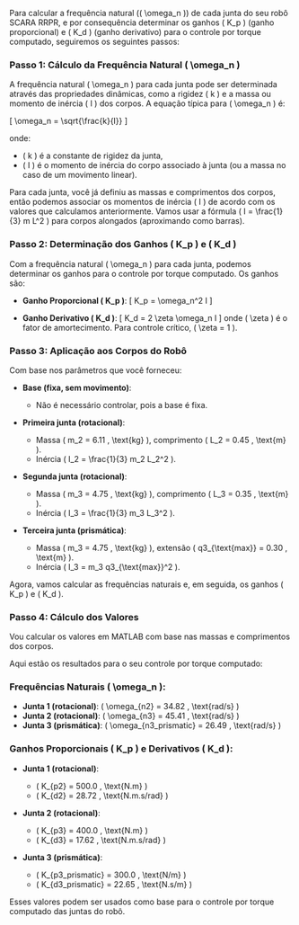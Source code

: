 Para calcular a frequência natural (\( \omega_n \)) de cada junta do seu robô SCARA RRPR, e por consequência determinar os ganhos \( K_p \) (ganho proporcional) e \( K_d \) (ganho derivativo) para o controle por torque computado, seguiremos os seguintes passos:

### Passo 1: Cálculo da Frequência Natural \( \omega_n \)

A frequência natural \( \omega_n \) para cada junta pode ser determinada através das propriedades dinâmicas, como a rigidez \( k \) e a massa ou momento de inércia \( I \) dos corpos. A equação típica para \( \omega_n \) é:

\[
\omega_n = \sqrt{\frac{k}{I}}
\]

onde:
- \( k \) é a constante de rigidez da junta,
- \( I \) é o momento de inércia do corpo associado à junta (ou a massa no caso de um movimento linear).

Para cada junta, você já definiu as massas e comprimentos dos corpos, então podemos associar os momentos de inércia \( I \) de acordo com os valores que calculamos anteriormente. Vamos usar a fórmula \( I = \frac{1}{3} m L^2 \) para corpos alongados (aproximando como barras).

### Passo 2: Determinação dos Ganhos \( K_p \) e \( K_d \)

Com a frequência natural \( \omega_n \) para cada junta, podemos determinar os ganhos para o controle por torque computado. Os ganhos são:

- **Ganho Proporcional \( K_p \)**:
\[
K_p = \omega_n^2 I
\]

- **Ganho Derivativo \( K_d \)**:
\[
K_d = 2 \zeta \omega_n I
\]
onde \( \zeta \) é o fator de amortecimento. Para controle crítico, \( \zeta = 1 \).

### Passo 3: Aplicação aos Corpos do Robô

Com base nos parâmetros que você forneceu:

- **Base (fixa, sem movimento)**:
  - Não é necessário controlar, pois a base é fixa.

- **Primeira junta (rotacional)**:
  - Massa \( m_2 = 6.11 \, \text{kg} \), comprimento \( L_2 = 0.45 \, \text{m} \).
  - Inércia \( I_2 = \frac{1}{3} m_2 L_2^2 \).

- **Segunda junta (rotacional)**:
  - Massa \( m_3 = 4.75 \, \text{kg} \), comprimento \( L_3 = 0.35 \, \text{m} \).
  - Inércia \( I_3 = \frac{1}{3} m_3 L_3^2 \).

- **Terceira junta (prismática)**:
  - Massa \( m_3 = 4.75 \, \text{kg} \), extensão \( q3_{\text{max}} = 0.30 \, \text{m} \).
  - Inércia \( I_3 = m_3 q3_{\text{max}}^2 \).

Agora, vamos calcular as frequências naturais e, em seguida, os ganhos \( K_p \) e \( K_d \).

### Passo 4: Cálculo dos Valores

Vou calcular os valores em MATLAB com base nas massas e comprimentos dos corpos.

Aqui estão os resultados para o seu controle por torque computado:

### Frequências Naturais \( \omega_n \):
- **Junta 1 (rotacional)**: \( \omega_{n2} = 34.82 \, \text{rad/s} \)
- **Junta 2 (rotacional)**: \( \omega_{n3} = 45.41 \, \text{rad/s} \)
- **Junta 3 (prismática)**: \( \omega_{n3\_prismatic} = 26.49 \, \text{rad/s} \)

### Ganhos Proporcionais \( K_p \) e Derivativos \( K_d \):
- **Junta 1 (rotacional)**:
  - \( K_{p2} = 500.0 \, \text{N.m} \)
  - \( K_{d2} = 28.72 \, \text{N.m.s/rad} \)
  
- **Junta 2 (rotacional)**:
  - \( K_{p3} = 400.0 \, \text{N.m} \)
  - \( K_{d3} = 17.62 \, \text{N.m.s/rad} \)

- **Junta 3 (prismática)**:
  - \( K_{p3\_prismatic} = 300.0 \, \text{N/m} \)
  - \( K_{d3\_prismatic} = 22.65 \, \text{N.s/m} \)

Esses valores podem ser usados como base para o controle por torque computado das juntas do robô.